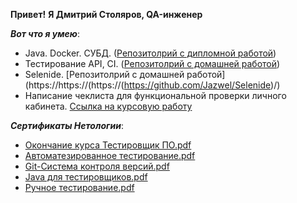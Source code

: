   **Привет!**
  **Я Дмитрий Столяров, QA-инженер**
  
   ***Вот что я умею***:
- Java. Docker. СУБД. ([Репозитолрий с дипломной работой](https://github.com/Jazwel/Diplom-QA60))
- Тестирование API, CI. ([Репозитолрий с домашней работой](https://github.com/Jazwel/Api-Ci))
- Selenide. [Репозитолрий с домашней работой](https://https://(https://(https://github.com/Jazwel/Selenide)/)
- Написание чеклиста для функциональной проверки личного кабинета. [Ссылка на курсовую работу](https://https://[(https://github.com/Jazwel/Api-Ci)](https://docs.google.com/spreadsheets/d/1-0Kq89cU7Bl6cGLkQphRGfqaBoLh3exiY1zhgCYUjyg/edit?usp=sharing)https://docs.google.com/spreadsheets/d/1-0Kq89cU7Bl6cGLkQphRGfqaBoLh3exiY1zhgCYUjyg/edit?usp=sharing/)

***Сертификаты Нетологии***:


- [Окончание курса Тестировщик ПО.pdf](https://netology.ru/sharing/ef4f396e6cc4675c2c52434150aa30ca?utm_source=social&utm_campaign=achievements)  
- [Автоматезированное тестирование.pdf](https://github.com/Jazwel/Jazwel/files/13693305/certificate.3.pdf)
- [Git-Система контроля версий.pdf](https://github.com/Jazwel/Jazwel/files/13693308/certificate.1.pdf)
- [Java для тестировщиков.pdf](https://github.com/Jazwel/Jazwel/files/13693311/certificate.2.pdf)
- [Ручное тестирование.pdf](https://github.com/Jazwel/Jazwel/files/13693315/certificate.pdf)



